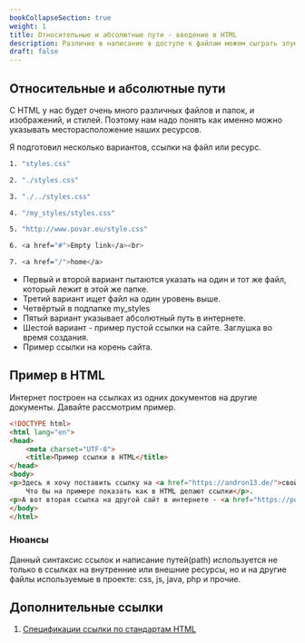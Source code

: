 ```yaml
---
bookCollapseSection: true
weight: 1
title: Относительные и абсолютные пути - введение в HTML
description: Различие в написание в доступе к файлам можем сыграть злую шутку. Очень важно понимать, что именно мы пишем. 
draft: false
---
```


## Относительные и абсолютные пути

С HTML у нас будет очень много различных файлов и папок, и изображений, и стилей. Поэтому нам надо понять как именно можно указывать месторасположение наших ресурсов.

Я подготовил несколько вариантов, ссылки на файл или ресурс.

```bash 
1. "styles.css"

2. "./styles.css"

3. "./../styles.css"

4. "/my_styles/styles.css"

5. "http://www.povar.eu/style.css"

6. <a href="#">Empty link</a><br>

7. <a href="/">home</a>
```

- Первый и второй вариант пытаются указать на один и тот же файл, который лежит в этой же папке.
- Третий вариант ищет файл на один уровень выше.
- Четвёртый в подпапке my_styles
- Пятый вариант указывает абсолютный путь в интернете.
- Шестой вариант - пример пустой ссылки на сайте. Заглушка во время создания. 
- Пример ссылки на корень сайта. 

## Пример в HTML

Интернет построен на ссылках из одних документов на другие документы. Давайте рассмотрим пример. 

```html
<!DOCTYPE html>
<html lang="en">
<head>
    <meta charset="UTF-8">
    <title>Пример ссылки в HTML</title>
</head>
<body>
<p>Здесь я хочу поставить ссылку на <a href="https://andron13.de/">свой собственный сайт</a>.
    Что бы на примере показать как в HTML делают ссылки</p>.
<p>А вот вторая ссылка на другой сайт в интернете - <a href="https://povar.eu/">сайт повара</a></p>.
</body>
</html>
```

### Нюансы

Данный синтаксис ссылок и написание путей(path) используется не только в ссылках на внутренние или внешние ресурсы, но и на другие файлы используемые в проекте: css, js, java, php и прочие. 

## Дополнительные ссылки

1. [Спецификации ссылки по стандартам HTML](https://html.spec.whatwg.org/multipage/text-level-semantics.html#the-a-element)
